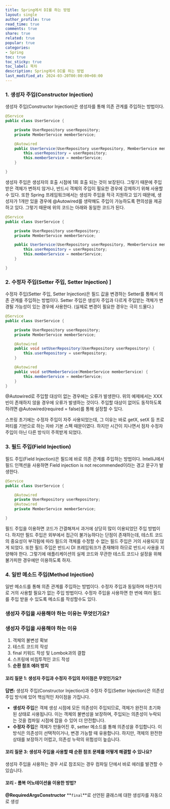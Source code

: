 ```yaml
---
title: Spring에서 DI를 하는 방법
layout: single
author_profile: true
read_time: true
comments: true
share: true
related: true
popular: true
categories:
- Spring
toc: true
toc_sticky: true
toc_label: 목차
description: Spring에서 DI를 하는 방법
last_modified_at: 2024-03-20T00:00:00+08:00
---
```

### 1. 생성자 주입(Constructor Injection)

생성자 주입(Constructor Injection)은 생성자를 통해 의존 관계를 주입하는 방법이다.

```java
@Service
public class UserService {

    private UserRepository userRepository;
    private MemberService memberService;

    @Autowired
    public UserService(UserRepository userRepository, MemberService memberService) {
        this.userRepository = userRepository;
        this.memberService = memberService;
    }

}

```

생성자 주입은 생성자의 호출 시점에 1회 호출 되는 것이 보장된다. 그렇기 때문에 주입받은 객체가 변하지 않거나, 반드시 객체의 주입이 필요한 경우에 강제하기 위해 사용할 수 있다. 또한 Spring 프레임워크에서는 생성자 주입을 적극 지원하고 있기 때문에, 생성자가 1개만 있을 경우에 @Autowired를 생략해도 주입이 가능하도록 편의성을 제공하고 있다. 그렇기 때문에 위의 코드는 아래와 동일한 코드가 된다.

```java
@Service
public class UserService {

    private UserRepository userRepository;
    private MemberService memberService;

    public UserService(UserRepository userRepository, MemberService memberService) {
        this.userRepository = userRepository;
        this.memberService = memberService;
    }

}

```

### 2. 수정자 주입(Setter 주입, Setter Injection) ]

수정자 주입(Setter 주입, Setter Injection)은 필드 값을 변경하는 Setter를 통해서 의존 관계를 주입하는 방법이다. Setter 주입은 생성자 주입과 다르게 주입받는 객체가 변경될 가능성이 있는 경우에 사용한다. (실제로 변경이 필요한 경우는 극히 드물다.)

```java
@Service
public class UserService {

    private UserRepository userRepository;
    private MemberService memberService;

    @Autowired
    public void setUserRepository(UserRepository userRepository) {
        this.userRepository = userRepository;
    }

    @Autowired
    public void setMemberService(MemberService memberService) {
        this.memberService = memberService;
    }
}

```

@Autowired로 주입할 대상이 없는 경우에는 오류가 발생한다. 위의 예제에서는 XXX 빈이 존재하지 않을 경우에 오류가 발생하는 것이다. 주입할 대상이 없어도 동작하도록 하려면 @Autowired(required = false)를 통해 설정할 수 있다.

스프링 초기에는 수정자 주입이 자주 사용되었는데, 그 이유는 바로 getX, setX 등 프로퍼티를 기반으로 하는 자바 기본 스펙 때문이였다. 하지만 시간이 지나면서 점차 수정자 주입이 아닌 다른 방식이 주목받게 되었다.

### 3. 필드 주입(Field Injection)

필드 주입(Field Injection)은 필드에 바로 의존 관계를 주입하는 방법이다. IntelliJ에서 필드 인젝션을 사용하면 Field injection is not recommended이라는 경고 문구가 발생한다.

```java
@Service
public class UserService {

    @Autowired
    private UserRepository userRepository;
    @Autowired
    private MemberService memberService;

}

```

필드 주입을 이용하면 코드가 간결해져서 과거에 상당히 많이 이용되었던 주입 방법이다. 하지만 필드 주입은 외부에서 접근이 불가능하다는 단점이 존재하는데, 테스트 코드의 중요성이 부각됨에 따라 필드의 객체를 수정할 수 없는 필드 주입은 거의 사용되지 않게 되었다. 또한 필드 주입은 반드시 DI 프레임워크가 존재해야 하므로 반드시 사용을 지양해야 한다. 그렇기에 애플리케이션의 실제 코드와 무관한 테스트 코드나 설정을 위해 불가피한 경우에만 이용하도록 하자.

### 4. 일반 메소드 주입(Method Injection)

일반 메소드를 통해 의존 관계를 주입하는 방법이다. 수정자 주입과 동일하며 마찬가지로 거의 사용할 필요가 없는 주입 방법이다. 수정자 주입을 사용하면 한 번에 여러 필드를 주입 받을 수 있도록 메소드를 작성할수도 있다.

### 생성자 주입을 사용해야 하는 이유는 무엇인가요?

### 생성자 주입을 사용해야 하는 이유

1. 객체의 불변성 확보
2. 테스트 코드의 작성
3. final 키워드 작성 및 Lombok과의 결합
4. 스프링에 비침투적인 코드 작성
5. **순환 참조 에러 방지**

#### 꼬리 질문 1: 생성자 주입과 수정자 주입의 차이점은 무엇인가요?

**답변:** 생성자 주입(Constructor Injection)과 수정자 주입(Setter Injection)은 의존성 주입 방식에 있어 핵심적인 차이점을 가집니다.

- **생성자 주입**은 객체 생성 시점에 모든 의존성이 주입되므로, 객체가 완전히 초기화된 상태로 사용됩니다. 이는 객체의 불변성을 보장하며, 주입되는 의존성이 누락되는 것을 컴파일 시점에 잡을 수 있어 더 안전합니다.
- **수정자 주입**은 객체가 만들어진 후, setter 메소드를 통해 의존성을 주입합니다. 이 방식은 의존성이 선택적이거나, 변경 가능할 때 유용합니다. 하지만, 객체의 완전한 상태를 보장하기 어렵고, 의존성 누락의 위험성이 높습니다.

#### 꼬리 질문 3: 생성자 주입을 사용할 때 순환 참조 문제를 어떻게 해결할 수 있나요?
생성자 주입을 사용하는 경우 서로 참조되는 경우 컴파일 단에서 바로 에러를 발견할 수 있습니다. 

#### 꼬리 - 롬복 어노테이션을 이용한 방법?
**@RequiredArgsConstructor**
**`final`**로 선언된 클래스에 대한 생성자를 자동으로 생성
